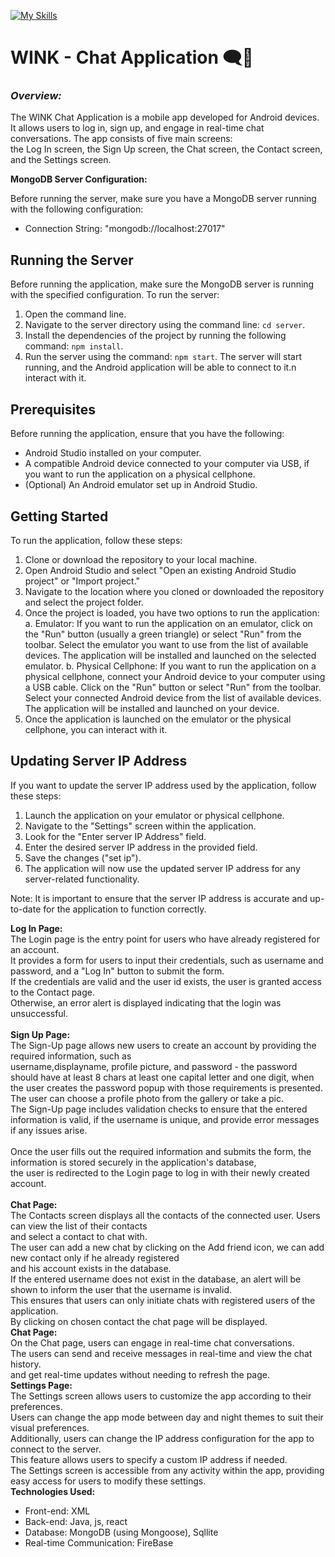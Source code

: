 [![My Skills](https://skills.thijs.gg/icons?i=java,firebase,react,js,androidstudio,mongodb,nodejs,git)](https://skills.thijs.gg)
# WINK - Chat Application 🗨📱
### ***Overview:***
The WINK Chat Application is a mobile app developed for Android devices.<br /> 
It allows users to log in, sign up, and engage in real-time chat conversations. The app consists of five main screens:<br /> 
the Log In screen, the Sign Up screen, the Chat screen, the Contact screen, and the Settings screen.

**MongoDB Server Configuration:**

Before running the server, make sure you have a MongoDB server running with the following configuration:
- Connection String: "mongodb://localhost:27017"


## Running the Server

Before running the application, make sure the MongoDB server is running with the specified configuration. To run the server:
1.  Open the command line.
2.  Navigate to the server directory using the command line: `cd server`.
3.  Install the dependencies of the project by running the following command: `npm install`.
4.  Run the server using the command: `npm start`.
    The server will start running, and the Android application will be able to connect to it.n interact with it.

## Prerequisites

Before running the application, ensure that you have the following:

-   Android Studio installed on your computer.
-   A compatible Android device connected to your computer via USB, if you want to run the application on a physical cellphone.
-   (Optional) An Android emulator set up in Android Studio.



## Getting Started

To run the application, follow these steps:
1.  Clone or download the repository to your local machine.
2.  Open Android Studio and select "Open an existing Android Studio project" or "Import project."
3.  Navigate to the location where you cloned or downloaded the repository and select the project folder.
4.  Once the project is loaded, you have two options to run the application:
    a. Emulator: If you want to run the application on an emulator, click on the "Run" button (usually a green triangle) or select "Run" from the toolbar. Select the emulator you want to use from the list of available devices. The application will be installed and launched on the selected emulator.
    b. Physical Cellphone: If you want to run the application on a physical cellphone, connect your Android device to your computer using a USB cable. Click on the "Run" button or select "Run" from the toolbar. Select your connected Android device from the list of available devices. The application will be installed and launched on your device.
5.  Once the application is launched on the emulator or the physical cellphone, you can interact with it.



## Updating Server IP Address

If you want to update the server IP address used by the application, follow these steps:
1.  Launch the application on your emulator or physical cellphone.
2.  Navigate to the "Settings" screen within the application.
3.  Look for the "Enter server IP Address" field.
4.  Enter the desired server IP address in the provided field.
5.  Save the changes ("set ip").
6.  The application will now use the updated server IP address for any server-related functionality.

Note: It is important to ensure that the server IP address is accurate and up-to-date for the application to function correctly.


**Log In Page:<br />**
The Login page is the entry point for users who have already registered for an account.<br />
It provides a form for users to input their credentials, such as username and password, and a "Log In" button to submit the form.<br /> 
If the credentials are valid and the user id exists, the user is granted access to the Contact page.<br />
Otherwise, an error alert is displayed indicating that the login was unsuccessful.<br /><br />
**Sign Up Page:<br />**
The Sign-Up page allows new users to create an account by providing the required information, such as <br />
username,displayname, profile picture, and password - the password should have at least 8 chars at least one capital letter and one digit,<be>
when the user creates the password popup with those requirements is presented.<br />
The user can choose a profile photo from the gallery or take a pic.<br />
The Sign-Up page includes validation checks to ensure that the entered information is valid, if the username is unique, and provide error messages if any issues arise. <br />  
Once the user fills out the required information and submits the form, the information is stored securely in the application's database,<br />
the user is redirected to the Login page to log in with their newly created account.<br /><br />
**Chat Page:<br />**
The Contacts screen displays all the contacts of the connected user. Users can view the list of their contacts <br />
and select a contact to chat with.<br /> 
The user can add a new chat by clicking on the Add friend icon, we can add new contact only if he already registered<br />
and his account exists in the database.<br />
If the entered username does not exist in the database, an alert will be shown to inform the user that the username is invalid.<br />
This ensures that users can only initiate chats with registered users of the application.<br />
By clicking on chosen contact the chat page will be displayed.<br />
**Chat Page:<br />**
On the Chat page, users can engage in real-time chat conversations.<br />
The users can send and receive messages in real-time and view the chat history.<br />
and get real-time updates without needing to refresh the page.<br> 
**Settings Page:<br />**
The Settings screen allows users to customize the app according to their preferences.<br />
Users can change the app mode between day and night themes to suit their visual preferences.<br />
Additionally, users can change the IP address configuration for the app to connect to the server.<br />
This feature allows users to specify a custom IP address if needed.<br />
The Settings screen is accessible from any activity within the app, providing easy access for users to modify these settings.<br />
**Technologies Used:<br />**
* Front-end: XML
* Back-end: Java, js, react
* Database: MongoDB (using Mongoose), Sqllite
* Real-time Communication: FireBase
